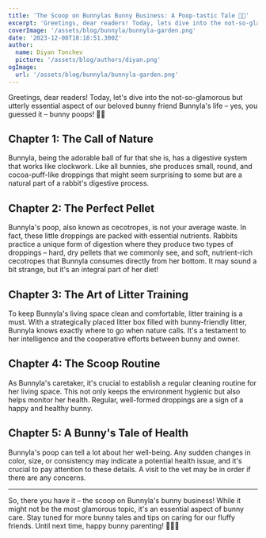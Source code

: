 ```yaml
---
title: 'The Scoop on Bunnylas Bunny Business: A Poop-tastic Tale 🐰💩'
excerpt: 'Greetings, dear readers! Today, lets dive into the not-so-glamorous but utterly essential aspect of our beloved bunny friend Bunnylas life – yes, you guessed it – bunny poops! 🐇💩'
coverImage: '/assets/blog/bunnyla/bunnyla-garden.png'
date: '2023-12-08T18:18:51.300Z'
author:
  name: Diyan Tonchev
  picture: '/assets/blog/authors/diyan.png'
ogImage:
  url: '/assets/blog/bunnyla/bunnyla-garden.png'
---
```


Greetings, dear readers! Today, let's dive into the not-so-glamorous but utterly essential aspect of our beloved bunny friend Bunnyla's life – yes, you guessed it – bunny poops! 🐇💩

## Chapter 1: The Call of Nature

Bunnyla, being the adorable ball of fur that she is, has a digestive system that works like clockwork. Like all bunnies, she produces small, round, and cocoa-puff-like droppings that might seem surprising to some but are a natural part of a rabbit's digestive process.

## Chapter 2: The Perfect Pellet

Bunnyla's poop, also known as cecotropes, is not your average waste. In fact, these little droppings are packed with essential nutrients. Rabbits practice a unique form of digestion where they produce two types of droppings – hard, dry pellets that we commonly see, and soft, nutrient-rich cecotropes that Bunnyla consumes directly from her bottom. It may sound a bit strange, but it's an integral part of her diet!

## Chapter 3: The Art of Litter Training

To keep Bunnyla's living space clean and comfortable, litter training is a must. With a strategically placed litter box filled with bunny-friendly litter, Bunnyla knows exactly where to go when nature calls. It's a testament to her intelligence and the cooperative efforts between bunny and owner.

## Chapter 4: The Scoop Routine

As Bunnyla's caretaker, it's crucial to establish a regular cleaning routine for her living space. This not only keeps the environment hygienic but also helps monitor her health. Regular, well-formed droppings are a sign of a happy and healthy bunny.

## Chapter 5: A Bunny's Tale of Health

Bunnyla's poop can tell a lot about her well-being. Any sudden changes in color, size, or consistency may indicate a potential health issue, and it's crucial to pay attention to these details. A visit to the vet may be in order if there are any concerns.

---

So, there you have it – the scoop on Bunnyla's bunny business! While it might not be the most glamorous topic, it's an essential aspect of bunny care. Stay tuned for more bunny tales and tips on caring for our fluffy friends. Until next time, happy bunny parenting! 🌟🐰💕

